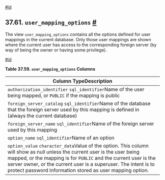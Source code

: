 [#id](#INFOSCHEMA-USER-MAPPING-OPTIONS)

## 37.61. `user_mapping_options` [#](#INFOSCHEMA-USER-MAPPING-OPTIONS)

The view `user_mapping_options` contains all the options defined for user mappings in the current database. Only those user mappings are shown where the current user has access to the corresponding foreign server (by way of being the owner or having some privilege).

[#id](#id-1.7.6.65.3)

**Table 37.59. `user_mapping_options` Columns**

| Column TypeDescription                                                                                                                                                                                                                                                                                                        |
| ----------------------------------------------------------------------------------------------------------------------------------------------------------------------------------------------------------------------------------------------------------------------------------------------------------------------------- |
| `authorization_identifier` `sql_identifier`Name of the user being mapped, or `PUBLIC` if the mapping is public                                                                                                                                                                                                                |
| `foreign_server_catalog` `sql_identifier`Name of the database that the foreign server used by this mapping is defined in (always the current database)                                                                                                                                                                        |
| `foreign_server_name` `sql_identifier`Name of the foreign server used by this mapping                                                                                                                                                                                                                                         |
| `option_name` `sql_identifier`Name of an option                                                                                                                                                                                                                                                                               |
| `option_value` `character_data`Value of the option. This column will show as null unless the current user is the user being mapped, or the mapping is for `PUBLIC` and the current user is the server owner, or the current user is a superuser. The intent is to protect password information stored as user mapping option. |
